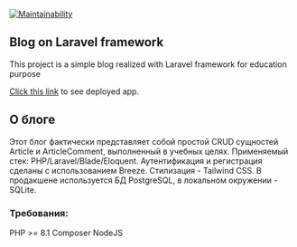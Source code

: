 [![Maintainability](https://api.codeclimate.com/v1/badges/cb8075265836d93e63be/maintainability)](https://codeclimate.com/github/NickRyabinin/hexlet-laravel-blog/maintainability)

## Blog on Laravel framework

This project is a simple blog realized with Laravel framework for education purpose

[Click this link](https://blog-ckij.onrender.com) to see deployed app.

## О блоге

Этот блог фактически представляет собой простой CRUD сущностей Article и ArticleComment, выполненный в учебных целях. Применяемый стек: PHP/Laravel/Blade/Eloquent. Аутентификация и регистрация сделаны с использованием Breeze. Стилизация - Tailwind CSS. В продакшене используется БД PostgreSQL, в локальном окружении - SQLite.

### Требования:
PHP >= 8.1
Composer
NodeJS
